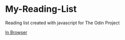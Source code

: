 # My-Reading-List
Reading list created with javascript for The Odin Project

[In Browser](https://tunztunztunz.github.io/My-Reading-List/)
